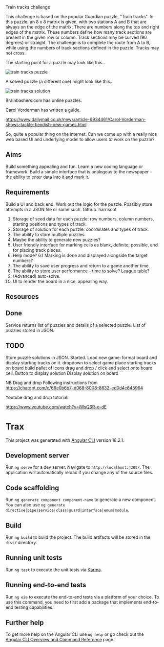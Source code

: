 Train tracks challenge

This challenge is based on the popular Guardian puzzle, "Train tracks". In this puzzle, an 8 x 8 matrix is given, with two stations A and B that are always on the edge of the matrix. There are numbers along the top and right edges of the matrix. These numbers define how many track sections are present in the given row or column. Track sections may be curved (90 degrees) or straight. The challenge is to complete the route from A to B, while using the numbers of track sections defined in the puzzle. Tracks may not cross. 

The starting point for a puzzle may look like this...

![train tracks puzzle](img/tracks-puzzles.jpg)

A solved puzzle (a different one) might look like this...

![train tracks solution](img/tracks-solution.png)

Brainbashers.com has online puzzles. 

Carol Vorderman has written a guide. 

https://www.dailymail.co.uk/news/article-6934461/Carol-Vorderman-shows-tackle-fiendish-new-games.html

So, quite a popular thing on the internet. Can we come up with a really nice web based UI and underlying model to allow users to work on the puzzle? 

Aims
----
Build something appealing and fun. 
Learn a new coding language or framework. 
Build a simple interface that is analogous to the newspaper - the ability to enter data into it and mark it. 

Requirements
------------
Build a UI and back end. 
Work out the logic for the puzzle. 
Possibly store attempts in a JSON file or some such. 
Github. harriscot

1. Storage of seed data for each puzzle: row numbers, column numbers, starting positions and types of track. 
2. Storage of solution for each puzzle: coordinates and types of track. 
3. The ability to store multiple puzzles. 
4. Maybe the ability to generate new puzzles? 
5. User friendly interface for marking cells as blank, definite, possible, and for placing track pieces. 
6. Help mode? 
    6.1 Marking is done and displayed alongside the target numbers? 
7. The ability to save user progress and return to a game another time. 
8. The ability to store user performance - time to solve? League table?
9. (Advanced) auto-solve. 
10. UI to render the board in a nice, appealing way. 

Resources
---------

Done
----
Service returns list of puzzles and details of a selected puzzle. 
List of puzzles stored in JSON.

TODO
----
Store puzzle solutions in JSON. Started.
Load new game: format board and display starting tracks on it.
dropdown to select game
place starting tracks on board
build pallet of icons
drag and drop / click and select onto board cell.
Button to display solution
Display solution on board

NB 
Drag and drop
Following instructions from https://chatgpt.com/c/66e0b6b7-d068-8008-8632-ed0d4c845964

Youtube drag and drop tutorial:

https://www.youtube.com/watch?v=iWsQ6R-o-dE



# Trax

This project was generated with [Angular CLI](https://github.com/angular/angular-cli) version 18.2.1.

## Development server

Run `ng serve` for a dev server. Navigate to `http://localhost:4200/`. The application will automatically reload if you change any of the source files.

## Code scaffolding

Run `ng generate component component-name` to generate a new component. You can also use `ng generate directive|pipe|service|class|guard|interface|enum|module`.

## Build

Run `ng build` to build the project. The build artifacts will be stored in the `dist/` directory.

## Running unit tests

Run `ng test` to execute the unit tests via [Karma](https://karma-runner.github.io).

## Running end-to-end tests

Run `ng e2e` to execute the end-to-end tests via a platform of your choice. To use this command, you need to first add a package that implements end-to-end testing capabilities.

## Further help

To get more help on the Angular CLI use `ng help` or go check out the [Angular CLI Overview and Command Reference](https://angular.dev/tools/cli) page.


